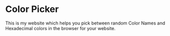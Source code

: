 # Color Picker

This is my website which helps you pick between random Color Names and Hexadecimal colors in the browser for your website.